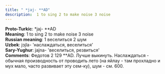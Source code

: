 ```yaml
---
title: " *jaj- **AD"
description:  1 to sing 2 to make noise 3 noise
---
```


<strong>Proto-Turkic</strong>:  *jaj- **AD<br>
<strong>Meaning</strong>:  1 to sing 2 to make noise 3 noise<br>
<strong>Russian meaning</strong>:  1 веселиться 2 шум<br>
<strong>Uzbek</strong>:  jɔjla- 'наслаждаться, веселиться'<br>
<strong>Sary-Yughur</strong>:  jajna- 'веселиться, резвиться'<br>
<strong>Comments</strong>:  Федотов 2 129 **AD. Лучше выкинуть. Наслаждаться - обычная производность от проводить лето (на яйлау - там прохладно и мух мало, часто развивает эту сем-ку), шум - см. 600.<br>


